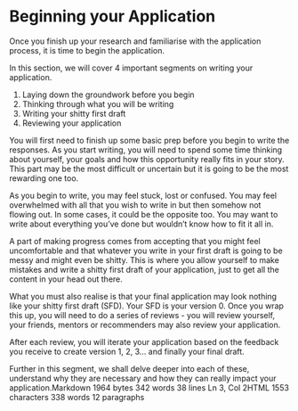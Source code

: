 # Beginning your Application

Once you finish up your research and familiarise with the application process, it is time to begin the application.

In this section, we will cover 4 important segments on writing your application.

1. Laying down the groundwork before you begin
2. Thinking through what you will be writing
3. Writing your shitty first draft
4. Reviewing your application

You will first need to finish up some basic prep before you begin to write the responses. As you start writing, you will need to spend some time thinking about yourself, your goals and how this opportunity really fits in your story. This part may be the most difficult or uncertain but it is going to be the most rewarding one too.

As you begin to write, you may feel stuck, lost or confused. You may feel overwhelmed with all that you wish to write in but then somehow not flowing out. In some cases, it could be the opposite too. You may want to write about everything you’ve done but wouldn’t know how to fit it all in.

A part of making progress comes from accepting that you might feel uncomfortable and that whatever you write in your first draft is going to be messy and might even be shitty. This is where you allow yourself to make mistakes and write a shitty first draft of your application, just to get all the content in your head out there.

What you must also realise is that your final application may look nothing like your shitty first draft \(SFD\). Your SFD is your version 0. Once you wrap this up, you will need to do a series of reviews - you will review yourself, your friends, mentors or recommenders may also review your application.

After each review, you will iterate your application based on the feedback you receive to create version 1, 2, 3… and finally your final draft.

Further in this segment, we shall delve deeper into each of these, understand why they are necessary and how they can really impact your application.Markdown 1964 bytes 342 words 38 lines Ln 3, Col 2HTML 1553 characters 338 words 12 paragraphs

